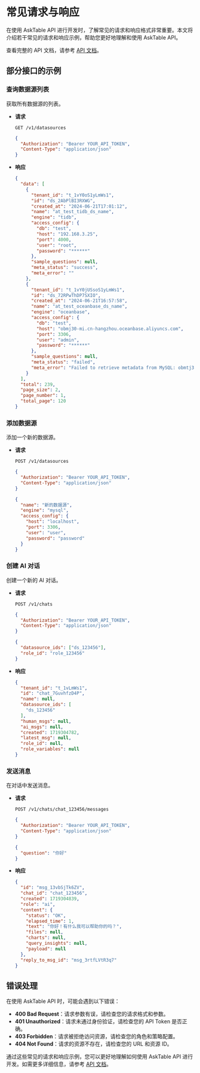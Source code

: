 # 常见请求与响应

在使用 AskTable API 进行开发时，了解常见的请求和响应格式非常重要。本文将介绍若干常见的请求和响应示例，帮助您更好地理解和使用 AskTable API。

查看完整的 API 文档，请参考 [API 文档](https://api.asktable.com/)。


## 部分接口的示例

###  查询数据源列表

获取所有数据源的列表。

- **请求**

  ```http
  GET /v1/datasources
  ```

  ```json
  {
    "Authorization": "Bearer YOUR_API_TOKEN",
    "Content-Type": "application/json"
  }
  ```

- **响应**

  ```json
  {
    "data": [
      {
        "tenant_id": "t_1vY0oS1yLmWs1",
        "id": "ds_2AbPlBI3RXWG",
        "created_at": "2024-06-21T17:01:12",
        "name": "at_test_tidb_ds_name",
        "engine": "tidb",
        "access_config": {
          "db": "test",
          "host": "192.168.3.25",
          "port": 4000,
          "user": "root",
          "password": "******"
        },
        "sample_questions": null,
        "meta_status": "success",
        "meta_error": ""
      },
      {
        "tenant_id": "t_1vY0jUSsoS1yLmWs1",
        "id": "ds_72RPwThDP7SXIO",
        "created_at": "2024-06-21T16:57:58",
        "name": "at_test_oceanbase_ds_name",
        "engine": "oceanbase",
        "access_config": {
          "db": "test",
          "host": "obmj30-mi.cn-hangzhou.oceanbase.aliyuncs.com",
          "port": 3306,
          "user": "admin",
          "password": "******"
        },
        "sample_questions": null,
        "meta_status": "failed",
        "meta_error": "Failed to retrieve metadata from MySQL: obmtj30-mi.cn-hangzhou.oceanbase.aliyuncs.com:3306 (pymysql.err.OperationalError) (2003, \"Can't connect to MySQL server on 'obmq0-mi.cn-hangzhou.oceanbase.aliyuncs.com' ([Errno 8] nodename nor servname provided, or not known)\")\n(Background on this error at: https://sqlalche.me/e/20/e3q8) type RetrieveMetaError"
      }
    ],
    "total": 239,
    "page_size": 2,
    "page_number": 1,
    "total_page": 120
  }
  ```

### 添加数据源

添加一个新的数据源。

- **请求**

  ```http
  POST /v1/datasources
  ```

  ```json
  {
    "Authorization": "Bearer YOUR_API_TOKEN",
    "Content-Type": "application/json"
  }
  ```

  ```json
  {
    "name": "新的数据源",
    "engine": "mysql",
    "access_config": {
      "host": "localhost",
      "port": 3306,
      "user": "user",
      "password": "password"
    }
  }
  ```



### 创建 AI 对话

创建一个新的 AI 对话。

- **请求**

  ```http
  POST /v1/chats
  ```

  ```json
  {
    "Authorization": "Bearer YOUR_API_TOKEN",
    "Content-Type": "application/json"
  }
  ```

  ```json
  {
    "datasource_ids": ["ds_123456"],
    "role_id": "role_123456"
  }
  ```

- **响应**

  ```json
  {
    "tenant_id": "t_1vLmWs1",
    "id": "chat_7GuvhfzD4P",
    "name": null,
    "datasource_ids": [
      "ds_123456"
    ],
    "human_msgs": null,
    "ai_msgs": null,
    "created": 1719304782,
    "latest_msg": null,
    "role_id": null,
    "role_variables": null
  }
  ```

### 发送消息

在对话中发送消息。

- **请求**

  ```http
  POST /v1/chats/chat_123456/messages
  ```

  ```json
  {
    "Authorization": "Bearer YOUR_API_TOKEN",
    "Content-Type": "application/json"
  }
  ```

  ```json
  {
    "question": "你好"
  }
  ```

- **响应**

  ```json
  {
    "id": "msg_13vbSjTk6ZV",
    "chat_id": "chat_123456",
    "created": 1719304839,
    "role": "ai",
    "content": {
      "status": "OK",
      "elapsed_time": 1,
      "text": "你好！有什么我可以帮助你的吗？",
      "files": null,
      "charts": null,
      "query_insights": null,
      "payload": null
    },
    "reply_to_msg_id": "msg_3rtfLVtR3q7"
  }
  ```


## 错误处理

在使用 AskTable API 时，可能会遇到以下错误：

- **400 Bad Request**：请求参数有误，请检查您的请求格式和参数。
- **401 Unauthorized**：请求未通过身份验证，请检查您的 API Token 是否正确。
- **403 Forbidden**：请求被拒绝访问资源，请检查您的角色和策略配置。
- **404 Not Found**：请求的资源不存在，请检查您的 URL 和资源 ID。

通过这些常见的请求和响应示例，您可以更好地理解如何使用 AskTable API 进行开发。如需更多详细信息，请参考 [API 文档](https://api.asktable.com/)。
